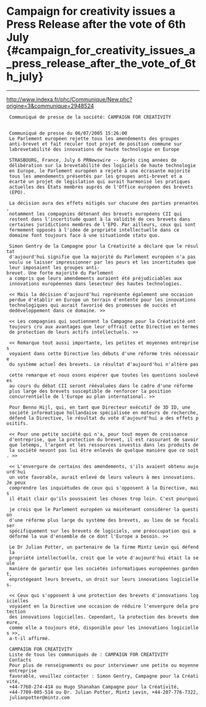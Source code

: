 # Campaign for creativity issues a Press Release after the vote of 6th July {#campaign_for_creativity_issues_a_press_release_after_the_vote_of_6th_july}

------------------------------------------------------------------------

<http://www.indexa.fr/phc/Communique/New.phc?origine=3&communique=2948524>

` Communiqué de presse de la société: CAMPAIGN FOR CREATIVITY            `

` Communiqué de presse du 06/07/2005 15:26:00               `\
` Le Parlement européen rejette tous les amendements des groupes`\
` anti-brevet et fait reculer tout projet de position commune sur`\
` labrevetabilité des innovations de haute technologie en Europe`

` STRASBOURG, France, July 6 `*`PRNewswire`*` -- Après cinq années de`\
` délibération sur la brevetabilité des logiciels de haute technologie`\
` en Europe, le Parlement européen a rejeté à une écrasante majorité`\
` tous les amendements présentés par les groupes anti-brevet et a`\
` écarté un projet de législation qui aurait harmonisé les pratiques`\
` actuelles des États membres auprès de l'Office européen des brevets`\
` (EPO).`

` La décision aura des effets mitigés sur chacune des parties prenantes,`\
` notamment les compagnies détenant des brevets européens CII qui`\
` restent dans l'incertitude quant à la validité de ces brevets dans`\
` certaines juridictions membres de l'EPO. Par ailleurs, ceux qui sont`\
` fermement opposés à l'idée de propriété intellectuelle dans ce `\
` domaine font toujours face à une situationde statu quo.`

` Simon Gentry de la Campagne pour la Créativité a déclaré que le résultat `\
` d'aujourd'hui signifie que la majorité du Parlement européen n'a pas`\
` voulu se laisser impressionner par les peurs et les incertitudes que`\
` leur imposaient les groupes anti-brevet. Une forte majorité du Parlement`\
` a compris que leurs amendements auraient été préjudiciables aux`\
` innovations européennes dans lesecteur des hautes technologies.`

` << Mais la décision d'aujourd'hui représente également une occasion`\
` perdue d'établir en Europe un terrain d'entente pour les innovations `\
` technologiques qui aurait favorisé des promesses de succès et `\
` dedéveloppement dans ce domaine. >>`

` << Les compagnies qui soutiennent la Campagne pour la Créativité ont`\
` toujours cru aux avantages que leur offrait cette Directive en termes`\
` de protection de leurs actifs intellectuels. >>`

` << Remarque tout aussi importante, les petites et moyennes entreprises`\
` voyaient dans cette Directive les débuts d'une réforme très nécessaire`\
` du système actuel des brevets. Le résultat d'aujourd'hui n'altère pas `\
` cette remarque et nous osons espérer que toutes les questions soulevées`\
` au cours du débat CII seront réévaluées dans le cadre d'une réforme`\
` plus large des brevets susceptible de renforcer la position`\
` concurrentielle de l'Europe au plan international. >>`

` Pour Benno Hijl, qui, en tant que Directeur exécutif de 3D ID, une `\
` société informatique hollandaise spécialisée en moteurs de recherche,`\
` défend la Directive, le résultat du vote d'aujourd'hui a des effets positifs.`

` << Pour une petite société qui n'a, pour tout moyen de croissance`\
` d'entreprise, que la protection du brevet, il est rassurant de savoir`\
` que letemps, l'argent et les ressources investis dans les produits de`\
` la société nevont pas lui être enlevés de quelque manière que ce soit. >>`

` << L'envergure de certains des amendements, s'ils avaient obtenu aujourd'hui`\
` un vote favorable, aurait enlevé de leurs valeurs à mes innovations. Je peux`\
` comprendre les inquiétudes de ceux qui s'opposent à la Directive, mais`\
` il était clair qu'ils poussaient les choses trop loin. C'est pourquoi `\
` je crois que le Parlement européen va maintenant considérer la question`\
` d'une réforme plus large du système des brevets, au lieu de se focaliser`\
` spécifiquement sur les brevets de logiciels, une préoccupation qui a `\
` déformé la vue d'ensemble de ce dont l'Europe a besoin. >>`

` Le Dr Julian Potter, un partenaire de la firme Mintz Levin qui défend la`\
` propriété intellectuelle, croit que le vote d'aujourd'hui était la seule `\
` manière de garantir que les sociétés informatiques européennes gardent,`\
` enprotégeant leurs brevets, un droit sur leurs innovations logicielles.`

` << Ceux qui s'opposent à une protection des brevets d'innovations logicielles`\
` voyaient en la Directive une occasion de réduire l'envergure dela protection`\
` des innovations logicielles. Cependant, la protection des brevets demeure,`\
` comme elle a toujours été, disponible pour les innovations logicielles >>,`\
` a-t-il affirmé.`

` CAMPAIGN FOR CREATIVITY    `\
` Liste de tous les communiqués de : CAMPAIGN FOR CREATIVITY        `\
` Contacts                  `\
` Pour plus de renseignements ou pour interviewer une petite ou moyenne entreprise`\
` favorable, veuillez contacter : Simon Gentry, Campagne pour la Créativité,`\
` +44-7760-274-414 ou Hugo Shanahan Campagne pour la Créativité,`\
` +44-7789-005-514 ou Dr. Julian Potter, Mintz Levin, +44-207-776-7322,`\
` julianpotter@mintz.com`
